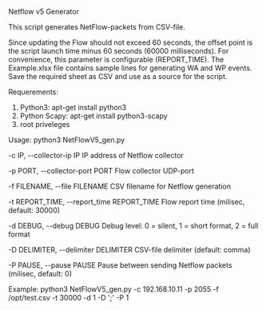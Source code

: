 Netflow v5 Generator

This script generates NetFlow-packets from CSV-file.

Since updating the Flow should not exceed 60 seconds, the offset point is the script launch time minus 60 seconds (60000 milliseconds). For convenience, this parameter is configurable (REPORT_TIME).
The Example.xlsx file contains sample lines for generating WA and WP events. Save the required sheet as CSV and use as a source for the script.

Requerements:
1. Python3:
   apt-get install python3
2. Python Scapy:
   apt-get install python3-scapy
3. root priveleges

Usage:
python3 NetFlowV5_gen.py

-c IP, --collector-ip IP
IP address of Netflow collector

-p PORT, --collector-port PORT
Flow collector UDP-port
                        
-f FILENAME, --file FILENAME
CSV filename for Netflow generation

-t REPORT_TIME, --report_time REPORT_TIME
Flow report time (milisec, default: 30000)

-d DEBUG, --debug DEBUG
Debug level: 0 = silent, 1 = short format, 2 = full format

-D DELIMITER, --delimiter DELIMITER
CSV-file delimiter (default: comma)

-P PAUSE, --pause PAUSE
Pause between sending Netflow packets (milisec, default: 0)

Example:
python3 NetFlowV5_gen.py -c 192.168.10.11 -p 2055 -f /opt/test.csv -t 30000 -d 1 -D ';' -P 1
